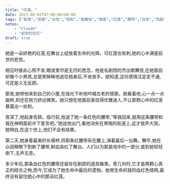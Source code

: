 ```yaml
---
title: "红莲。"
date: 2023-08-02T07:00:00+08:00
tags: ["爱情","悲剧","女性","昭和","歌舞伎","情感","红莲","腰带","日本","戏剧","自杀","Claude"]
notes:
    - "Claude"
    - "前世的记忆"
draft: true
---
```


她是一朵娇艳的红莲,在舞台上绽放着生命的光辉。可红莲也有刺,她的心中满是前世的悲苦。

相见时彼此心照不宣,眼波里尽是无尽的思念。他是名剧团的杰出歌舞伎,在她面前却像个小男孩,总是笑眯眯地追在她身后,不肯放手。她知道,这份感情注定走不通,可还是义无反顾。

那夜,她带他来到自己的小屋,在烛光下听他吟唱古老的情歌。她看着他,心一点一点崩碎,却还在努力挤出微笑。她只想在他面前表现得优雅迷人,不让那颗心中的红莲暴露出一丝刺。 

夜深了,他起身告辞。临行前,他送了她一条红色的腰带,“等我回来,就用这条腰带和我在神明面前许下誓言吧。”她送他出门,看他消失在黑暗的街道上,这才放声大哭。她明白,在这个世上,他们不会有结果。

第二天,她身着最美的长襦袢,将那条红腰带系在腰上,演着最后一出舞。舞毕,她在众目睽睽下割断了腰带,鲜血染红了舞台。人们以为那是戏中的一部分,直到她轻轻倒下,无声无息。

多少年后,那条血红色的腰带还留存在剧团的道具箱里。曾几何时,它才是两颗心真正的结合之物,而今,它成为了她生命中最后的遗物。她用生命织就的血红色情网,最终没有留住她心中的那朵红莲。
